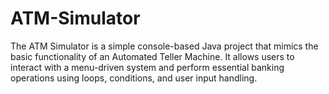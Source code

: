 # ATM-Simulator
The ATM Simulator is a simple console-based Java project that mimics the basic functionality of an Automated Teller Machine. It allows users to interact with a menu-driven system and perform essential banking operations using loops, conditions, and user input handling.
